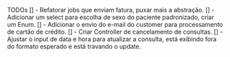TODOs
[] - Refatorar jobs que enviam fatura, puxar mais a abstração.
[] - Adicionar um select para escolha de sexo do paciente padronizado, criar um Enum.
[] - Adicionar o envio do e-mail do customer para processamento de cartão de crédito.
[] - Criar Controller de cancelamento de consultas.
[] - Ajustar o input de data e hora para atualizar a consulta, está exibindo fora do formato esperado e está travando o update.

